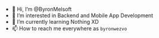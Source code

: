 - 👋 Hi, I’m @ByronMelsoft
- 👀 I’m interested in Backend and Mobile App Development
- 🌱 I’m currently learning Nothing XD
- 📫 How to reach me everywhere as `byronwezvo`

<!---
ByronMelsoft/ByronMelsoft is a ✨ special ✨ repository because its `README.md` (this file) appears on your GitHub profile.
You can click the Preview link to take a look at your changes.
--->
